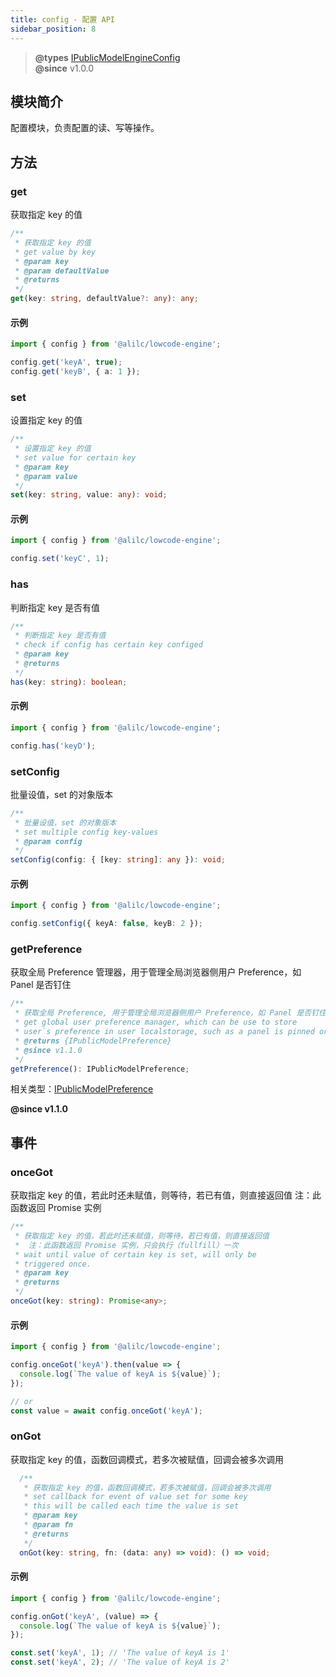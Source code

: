 ```yaml
---
title: config - 配置 API
sidebar_position: 8
---
```


> **@types** [IPublicModelEngineConfig](https://github.com/alibaba/lowcode-engine/blob/main/packages/types/src/shell/model/engine-config.ts)<br/>
> **@since** v1.0.0


## 模块简介
配置模块，负责配置的读、写等操作。

## 方法
### get
获取指定 key 的值

```typescript
/**
 * 获取指定 key 的值
 * get value by key
 * @param key
 * @param defaultValue
 * @returns
 */
get(key: string, defaultValue?: any): any;
```
#### 示例
```typescript
import { config } from '@alilc/lowcode-engine';

config.get('keyA', true);
config.get('keyB', { a: 1 });
```
### set
设置指定 key 的值

```typescript
/**
 * 设置指定 key 的值
 * set value for certain key
 * @param key
 * @param value
 */
set(key: string, value: any): void;
```
#### 示例
```typescript
import { config } from '@alilc/lowcode-engine';

config.set('keyC', 1);
```

### has
判断指定 key 是否有值

```typescript
/**
 * 判断指定 key 是否有值
 * check if config has certain key configed
 * @param key
 * @returns
 */
has(key: string): boolean;
```

#### 示例
```typescript
import { config } from '@alilc/lowcode-engine';

config.has('keyD');
```

### setConfig
批量设值，set 的对象版本

```typescript
/**
 * 批量设值，set 的对象版本
 * set multiple config key-values
 * @param config
 */
setConfig(config: { [key: string]: any }): void;
```
#### 示例
```typescript
import { config } from '@alilc/lowcode-engine';

config.setConfig({ keyA: false, keyB: 2 });
```

### getPreference
获取全局 Preference 管理器，用于管理全局浏览器侧用户 Preference，如 Panel 是否钉住

```typescript
/**
 * 获取全局 Preference, 用于管理全局浏览器侧用户 Preference，如 Panel 是否钉住
 * get global user preference manager, which can be use to store
 * user`s preference in user localstorage, such as a panel is pinned or not.
 * @returns {IPublicModelPreference}
 * @since v1.1.0
 */
getPreference(): IPublicModelPreference;
```
相关类型：[IPublicModelPreference](https://github.com/alibaba/lowcode-engine/blob/main/packages/types/src/shell/model/preference.ts)

**@since v1.1.0**

## 事件

### onceGot
获取指定 key 的值，若此时还未赋值，则等待，若已有值，则直接返回值
注：此函数返回 Promise 实例


```typescript
/**
 * 获取指定 key 的值，若此时还未赋值，则等待，若已有值，则直接返回值
 *  注：此函数返回 Promise 实例，只会执行（fullfill）一次
 * wait until value of certain key is set, will only be
 * triggered once.
 * @param key
 * @returns
 */
onceGot(key: string): Promise<any>;
```
#### 示例
```typescript
import { config } from '@alilc/lowcode-engine';

config.onceGot('keyA').then(value => {
  console.log(`The value of keyA is ${value}`);
});

// or
const value = await config.onceGot('keyA');
```

### onGot
获取指定 key 的值，函数回调模式，若多次被赋值，回调会被多次调用

```typescript
  /**
   * 获取指定 key 的值，函数回调模式，若多次被赋值，回调会被多次调用
   * set callback for event of value set for some key
   * this will be called each time the value is set
   * @param key
   * @param fn
   * @returns
   */
  onGot(key: string, fn: (data: any) => void): () => void;
```
#### 示例
```typescript
import { config } from '@alilc/lowcode-engine';

config.onGot('keyA', (value) => {
  console.log(`The value of keyA is ${value}`);
});

const.set('keyA', 1); // 'The value of keyA is 1'
const.set('keyA', 2); // 'The value of keyA is 2'
```